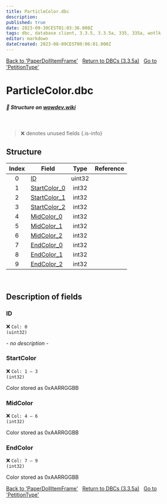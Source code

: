 ```yaml
---
title: ParticleColor.dbc
description:
published: true
date: 2023-09-30CEST01:03:36.000Z
tags: dbc, database client, 3.3.5, 3.3.5a, 335, 335a, wotlk
editor: markdown
dateCreated: 2023-08-09CEST00:06:01.000Z
---
```

<a href="https://trinitycore.info/files/DBC/335/paperdollitemframe" class="mt-5 v-btn v-btn--depressed v-btn--flat v-btn--outlined theme--light v-size--default darkblue--text text--lighten-3"><span class="v-btn__content"><i aria-hidden="true" class="v-icon notranslate v-icon--left mdi mdi-arrow-left theme--light"></i><span>Back to 'PaperDollItemFrame'</span></span></a>&nbsp;&nbsp;&nbsp;<a href="https://trinitycore.info/files/DBC/335/DBC" class="mt-5 v-btn v-btn--depressed v-btn--flat v-btn--outlined theme--light v-size--default darkblue--text text--lighten-3"><span class="v-btn__content"><i aria-hidden="true" class="v-icon notranslate v-icon--left mdi mdi-home-outline theme--light"></i><span>Return to DBCs (3.3.5a)</span></span></a>&nbsp;&nbsp;&nbsp;<a href="https://trinitycore.info/files/DBC/335/petitiontype" class="mt-5 v-btn v-btn--depressed v-btn--flat v-btn--outlined theme--light v-size--default darkblue--text text--lighten-3"><span class="v-btn__content"><span>Go to 'PetitionType'</span><i aria-hidden="true" class="v-icon notranslate v-icon--right mdi mdi-arrow-right theme--light"></i></span></a>

# ParticleColor.dbc
##### :pencil: Structure on [wowdev.wiki](https://wowdev.wiki/DB/ParticleColor)
&nbsp;

> :x: denotes unused fields
{.is-info}


## Structure

| Index | Field | Type | Reference |
| :---: | --- | :---: | --- |
| 0 | [ID](#id-alt) | uint32 |  |
| 1 | [StartColor_0](#startcolor) | int32 |  |
| 2 | [StartColor_1](#startcolor) | int32 |  |
| 3 | [StartColor_2](#startcolor) | int32 |  |
| 4 | [MidColor_0](#midcolor) | int32 |  |
| 5 | [MidColor_1](#midcolor) | int32 |  |
| 6 | [MidColor_2](#midcolor) | int32 |  |
| 7 | [EndColor_0](#endcolor) | int32 |  |
| 8 | [EndColor_1](#endcolor) | int32 |  |
| 9 | [EndColor_2](#endcolor) | int32 |  |
&nbsp;
## Description of fields

### ID <!-- {#id-alt} -->
:x: <code>Col: 0 (uint32)</code>

*- no description -*
&nbsp;

### StartColor
:x: <code>Col: 1 &ndash; 3 (int32)</code>

Color stored as 0xAARRGGBB
&nbsp;

### MidColor
:x: <code>Col: 4 &ndash; 6 (int32)</code>

Color stored as 0xAARRGGBB
&nbsp;

### EndColor
:x: <code>Col: 7 &ndash; 9 (int32)</code>

Color stored as 0xAARRGGBB
&nbsp;

<a href="https://trinitycore.info/files/DBC/335/paperdollitemframe" class="mt-5 v-btn v-btn--depressed v-btn--flat v-btn--outlined theme--light v-size--default darkblue--text text--lighten-3"><span class="v-btn__content"><i aria-hidden="true" class="v-icon notranslate v-icon--left mdi mdi-arrow-left theme--light"></i><span>Back to 'PaperDollItemFrame'</span></span></a>&nbsp;&nbsp;&nbsp;<a href="https://trinitycore.info/files/DBC/335/DBC" class="mt-5 v-btn v-btn--depressed v-btn--flat v-btn--outlined theme--light v-size--default darkblue--text text--lighten-3"><span class="v-btn__content"><i aria-hidden="true" class="v-icon notranslate v-icon--left mdi mdi-home-outline theme--light"></i><span>Return to DBCs (3.3.5a)</span></span></a>&nbsp;&nbsp;&nbsp;<a href="https://trinitycore.info/files/DBC/335/petitiontype" class="mt-5 v-btn v-btn--depressed v-btn--flat v-btn--outlined theme--light v-size--default darkblue--text text--lighten-3"><span class="v-btn__content"><span>Go to 'PetitionType'</span><i aria-hidden="true" class="v-icon notranslate v-icon--right mdi mdi-arrow-right theme--light"></i></span></a>
